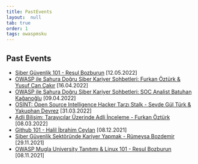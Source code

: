 ```yaml
---
title: PastEvents
layout:  null
tab: true
order: 1
tags: owaspmsku
---
```


## Past Events

- [Siber Güvenlik 101 - Resul Bozburun](https://www.meetup.com/owasp-mugla-university-student-chapter/events/285838796/) [12.05.2022]
- [OWASP ile Sahura Doğru Siber Kariyer Sohbetleri: Furkan Öztürk & Yusuf Can Çakır](https://www.meetup.com/owasp-mugla-university-student-chapter/events/285306878/) [16.04.2022]
- [OWASP ile Sahura Doğru Siber Kariyer Sohbetleri: SOC Analist Batuhan Kağanoğlu](https://www.meetup.com/owasp-mugla-university-student-chapter/events/285149181/) [09.04.2022]
- [OSINT: Open Source Intelligence Hacker Tarzı Stalk - Sevde Gül Türk & Yakuphan Devrez](https://www.meetup.com/owasp-mugla-university-student-chapter/events/284973283/) [31.03.2022]
- [Adli Bilişim: Tarayıcılar Üzerinde Adli İnceleme - Furkan Öztürk](https://www.meetup.com/owasp-mugla-university-student-chapter/events/284402900/) [08.03.2022]
- [Github 101 - Halil İbrahim Ceylan](https://www.meetup.com/tr-TR/owasp-mugla-university-student-chapter/events/282528273/) [08.12.2021]
- [Siber Güvenlik Sektöründe Kariyer Yapmak - Rümeysa Bozdemir](https://www.meetup.com/owasp-mugla-university-student-chapter/events/282325474/) [29.11.2021]
- [OWASP Mugla University Tanıtımı & Linux 101 - Resul Bozburun](https://www.meetup.com/owasp-mugla-university-student-chapter/events/281867151/) [08.11.2021]
